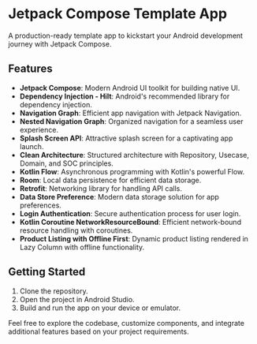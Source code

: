 # Jetpack Compose Template App

A production-ready template app to kickstart your Android development journey with Jetpack Compose.

## Features

- **Jetpack Compose**: Modern Android UI toolkit for building native UI.
- **Dependency Injection - Hilt**: Android's recommended library for dependency injection.
- **Navigation Graph**: Efficient app navigation with Jetpack Navigation.
- **Nested Navigation Graph**: Organized navigation for a seamless user experience.
- **Splash Screen API**: Attractive splash screen for a captivating app launch.
- **Clean Architecture**: Structured architecture with Repository, Usecase, Domain, and SOC principles.
- **Kotlin Flow**: Asynchronous programming with Kotlin's powerful Flow.
- **Room**: Local data persistence for efficient data storage.
- **Retrofit**: Networking library for handling API calls.
- **Data Store Preference**: Modern data storage solution for app preferences.
- **Login Authentication**: Secure authentication process for user login.
- **Kotlin Coroutine NetworkResourceBound**: Efficient network-bound resource handling with coroutines.
- **Product Listing with Offline First**: Dynamic product listing rendered in Lazy Column with offline functionality.

## Getting Started

1. Clone the repository.
2. Open the project in Android Studio.
3. Build and run the app on your device or emulator.

Feel free to explore the codebase, customize components, and integrate additional features based on your project requirements.

